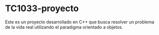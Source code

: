 # TC1033-proyecto
Este es un proyecto desarrollado en C++ que busca resolver un problema de la vida real utilizando el paradigma orientado a objetos.
